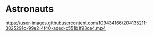 # Astronauts



https://user-images.githubusercontent.com/109434166/204135211-3825291c-99e2-4f40-aded-c551b1f93ce4.mp4






